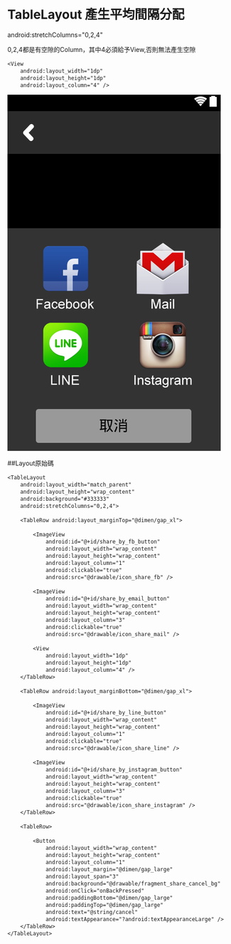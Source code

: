 # TableLayout 產生平均間隔分配

android:stretchColumns="0,2,4"

0,2,4都是有空隙的Column，其中4必須給予View,否則無法產生空隙


	<View
	    android:layout_width="1dp"
	    android:layout_height="1dp"
	    android:layout_column="4" />

![](TableLayout_01.png)

##Layout原始碼

	<TableLayout
        android:layout_width="match_parent"
        android:layout_height="wrap_content"
        android:background="#333333"
        android:stretchColumns="0,2,4">

        <TableRow android:layout_marginTop="@dimen/gap_xl">

            <ImageView
                android:id="@+id/share_by_fb_button"
                android:layout_width="wrap_content"
                android:layout_height="wrap_content"
                android:layout_column="1"
                android:clickable="true"
                android:src="@drawable/icon_share_fb" />

            <ImageView
                android:id="@+id/share_by_email_button"
                android:layout_width="wrap_content"
                android:layout_height="wrap_content"
                android:layout_column="3"
                android:clickable="true"
                android:src="@drawable/icon_share_mail" />

            <View
                android:layout_width="1dp"
                android:layout_height="1dp"
                android:layout_column="4" />
        </TableRow>

        <TableRow android:layout_marginBottom="@dimen/gap_xl">

            <ImageView
                android:id="@+id/share_by_line_button"
                android:layout_width="wrap_content"
                android:layout_height="wrap_content"
                android:layout_column="1"
                android:clickable="true"
                android:src="@drawable/icon_share_line" />

            <ImageView
                android:id="@+id/share_by_instagram_button"
                android:layout_width="wrap_content"
                android:layout_height="wrap_content"
                android:layout_column="3"
                android:clickable="true"
                android:src="@drawable/icon_share_instagram" />
        </TableRow>

        <TableRow>

            <Button
                android:layout_width="wrap_content"
                android:layout_height="wrap_content"
                android:layout_column="1"
                android:layout_margin="@dimen/gap_large"
                android:layout_span="3"
                android:background="@drawable/fragment_share_cancel_bg"
                android:onClick="onBackPressed"
                android:paddingBottom="@dimen/gap_large"
                android:paddingTop="@dimen/gap_large"
                android:text="@string/cancel"
                android:textAppearance="?android:textAppearanceLarge" />
        </TableRow>
    </TableLayout>
